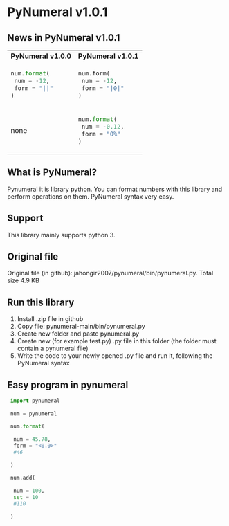 # PyNumeral v1.0.1
## News in PyNumeral v1.0.1
<table>
 <tr>
  <td><b>PyNumeral v1.0.0</b></td>
  <td><b>PyNumeral v1.0.1</b></td>
 </tr>
  <tr>
  <td>
   
   ```python
   num.format(
    num = -12,
    form = "||"
   )
   ```
   </td>
    <td>
   
   ```python
   num.form(
    num = -12,
    form = "|0|"
   )
   ```
   </td>
   </tr>
 <tr>
     <td>
    none
   </td>
    <td>
   
   ```python
   num.format(
    num = -0.12,
    form = "0%"
   )
   ```
   </td>
 </tr>
</table>
  
## What is PyNumeral? 
Pynumeral it is library python. You can format numbers with this library and perform operations on them. PyNumeral syntax very easy.
## Support
This library mainly supports python 3.
## Original file
Original file (in github): jahongir2007/pynumeral/bin/pynumeral.py. Total size 4.9 KB
## Run this library
1. Install .zip file in github
2. Copy file: pynumeral-main/bin/pynumeral.py
3. Create new folder and paste pynumeral.py
4. Create new (for example test.py) .py file in this folder (the folder must contain a pynumeral file)
5. Write the code to your newly opened .py file and run it, following the PyNumeral syntax
## Easy program in pynumeral
```python
 import pynumeral
 
 num = pynumeral
 
 num.format(
 
  num = 45.78,
  form = "<0.0>"
  #46
  
 )
 
 num.add(
 
  num = 100,
  set = 10
  #110
  
 )
 
```
